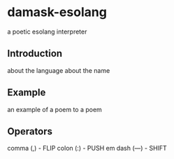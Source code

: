 # damask-esolang
a poetic esolang interpreter

## Introduction
about the language
about the name

## Example
an example of a poem to a poem

## Operators
comma (,) - FLIP
colon (:) - PUSH
em dash (—) - SHIFT
